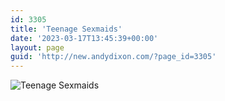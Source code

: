 ```yaml
---
id: 3305
title: 'Teenage Sexmaids'
date: '2023-03-17T13:45:39+00:00'
layout: page
guid: 'http://new.andydixon.com/?page_id=3305'
---
```


![Teenage Sexmaids](https://i0.wp.com/assets.g8x2.ldn.idrivee2-23.com/posters/Teenage%20Sexmaids%2001.jpg?w=1200&ssl=1 "Teenage Sexmaids")